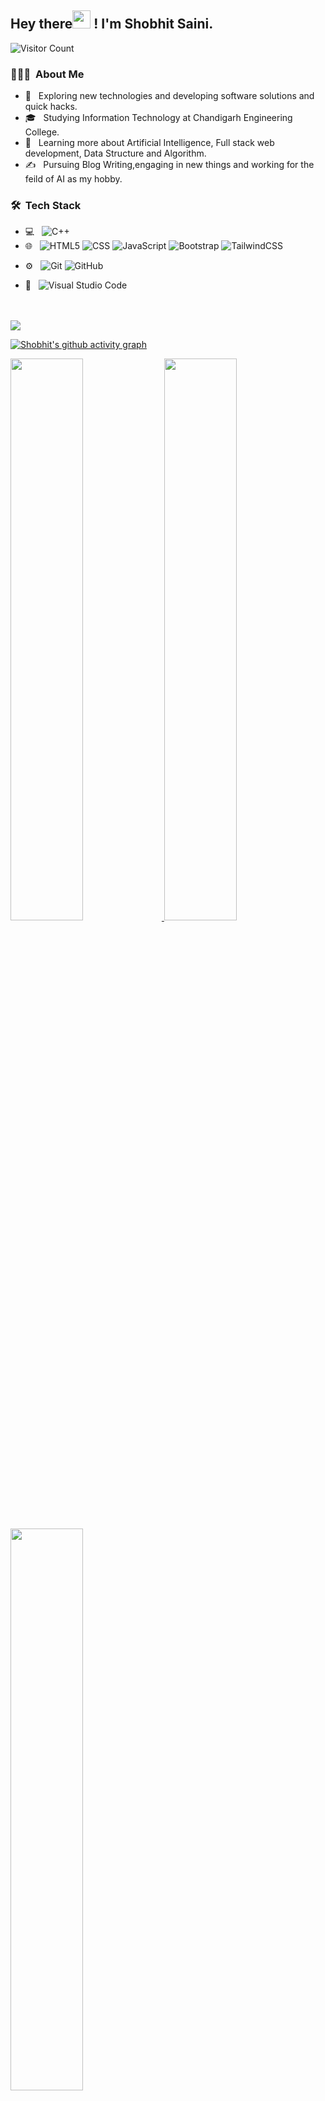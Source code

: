 

<h2> Hey there<img src="https://github.com/TheDudeThatCode/TheDudeThatCode/blob/master/Assets/Hi.gif" width="29px" height="29px"> ! I'm Shobhit Saini.</h2>

![Visitor Count](https://profile-counter.glitch.me/{Shobhit0603}/count.svg)

<h3> 👨🏻‍💻 &nbsp;About Me </h3>

- 🤔 &nbsp; Exploring new technologies and developing software solutions and quick hacks.
- 🎓 &nbsp; Studying Information Technology at Chandigarh Engineering College.
- 🌱 &nbsp; Learning more about Artificial Intelligence, Full stack web development, Data Structure and Algorithm.
- ✍️ &nbsp; Pursuing Blog Writing,engaging in new things and working for the feild of AI as my hobby.

<h3> 🛠 &nbsp;Tech Stack</h3>

- 💻 &nbsp;
  ![C++](https://img.shields.io/badge/-c++-333333?style=flat&logo=Java&logoColor=007396)
- 🌐 &nbsp;
  ![HTML5](https://img.shields.io/badge/-HTML5-333333?style=flat&logo=HTML5)
  ![CSS](https://img.shields.io/badge/-CSS-333333?style=flat&logo=CSS3&logoColor=1572B6)
  ![JavaScript](https://img.shields.io/badge/-JavaScript-333333?style=flat&logo=javascript)
  ![Bootstrap](https://img.shields.io/badge/-Bootstrap-333333?style=flat&logo=bootstrap&logoColor=563D7C)
  ![TailwindCSS](https://img.shields.io/badge/tailwindcss-%2338B2AC.svg?style=for-the-badge&logo=tailwind-css&logoColor=white)
<!--   ![Node.js](https://img.shields.io/badge/-Node.js-333333?style=flat&logo=node.js)
  ![React](https://img.shields.io/badge/-React-333333?style=flat&logo=react) -->
<!-- - 🛢 &nbsp;
  ![MySQL](https://img.shields.io/badge/-MySQL-333333?style=flat&logo=mysql)
  ![MongoDB](https://img.shields.io/badge/-MongoDB-333333?style=flat&logo=mongodb) -->
- ⚙️ &nbsp;
  ![Git](https://img.shields.io/badge/-Git-333333?style=flat&logo=git)
  ![GitHub](https://img.shields.io/badge/-GitHub-333333?style=flat&logo=github)
<!--   ![Markdown](https://img.shields.io/badge/-Markdown-333333?style=flat&logo=markdown) -->
- 🔧 &nbsp;
  ![Visual Studio Code](https://img.shields.io/badge/-Visual%20Studio%20Code-333333?style=flat&logo=visual-studio-code&logoColor=007ACC)
<!--   ![RStudio](https://img.shields.io/badge/-RStudio-333333?style=flat&logo=rstudio)
  ![Eclipse](https://img.shields.io/badge/-Eclipse-333333?style=flat&logo=eclipse-ide&logoColor=2C2255) -->
<!-- - 🖥 &nbsp;
  ![Illustrator](https://img.shields.io/badge/-Illustrator-333333?style=flat&logo=adobe-illustrator)
  ![Photoshop](https://img.shields.io/badge/-Photoshop-333333?style=flat&logo=adobe-photoshop)
  ![InDesign](https://img.shields.io/badge/-InDesign-333333?style=flat&logo=adobe-indesign)
 -->
<br/>
<!-- <img src="https://img.shields.io/github/followers/Shobhit0603?style=social"></img -->
<br/>
<img src="https://img.shields.io/github/followers/Shobhit0603?style=social"></img>

[![Shobhit's github activity graph](https://github-readme-activity-graph.cyclic.app/graph?username=Shobhit0603&theme=dracula)](https://github.com/Shobhit0603/github-readme-activity-graph)

<a href="https://github.com/Shobhit0603">
  <img width="48%" src="https://github-readme-stats.vercel.app/api?username=Shobhit0603&show_icons=true&theme=tokyonight" />
  <img width="48%" src="https://github-readme-streak-stats.herokuapp.com/?user=Shobhit0603&theme=tokyonight" />
  <img width="48%" src="https://github-readme-stats.vercel.app/api/top-langs/?username=Shobhit0603&theme=tokyonight" />
<!--   [![Top Langs](https://github-readme-stats.vercel.app/api/top-langs/?username=anuraghazra)](https://github.com/anuraghazra/github-readme-stats) -->

</a>

<br/>

<!-- <a href="https://github.com/Shobhit0603">
  <img height="180em" src="https://github-readme-stats.vercel.app/api?username=Shobhit0603&theme=buefy&show_icons=true" />
  <img height="180em" src="https://github-readme-stats.vercel.app/api/top-langs/?username=Shobhit0603&theme=buefy&layout=compact" />
</a>

<br/> -->

<h3> 🤝🏻 &nbsp;Connect with Me </h3>

<p align="center">
<!-- <a href="https://www.adityavsingh.com/"><img alt="Website" src="https://img.shields.io/badge/Website-www.adityavsingh.com-blue?style=flat-square&logo=google-chrome"></a> -->
<a href="https://www.linkedin.com/in/shobhit-saini-b0156a239/"><img alt="LinkedIn" src="https://img.shields.io/badge/LinkedIn-SHOBHIT%20SAINI-blue?style=flat-square&logo=linkedin"></a>
<a href="https://www.instagram.com/_shobhit_sainii_/"><img alt="Instagram" src="https://img.shields.io/badge/Instagram-_shobhit_sainii_-blue?style=flat-square&logo=instagram"></a>
<a href="mailto:shobhit0603@gmail.com"><img alt="Email" src="https://img.shields.io/badge/Email-shobhit0603@gmail.com-blue?style=flat-square&logo=gmail"></a>
</p>

⭐️ From [SHOBHIT SAINI](https://github.com/Shobhit0603)

<!--  
Shobhit0603/Shobhit0603 is a ✨ special ✨ repository because its `README.md` (this file) appears on your GitHub profile.
You can click the Preview link to take a look at your changes.
--->
